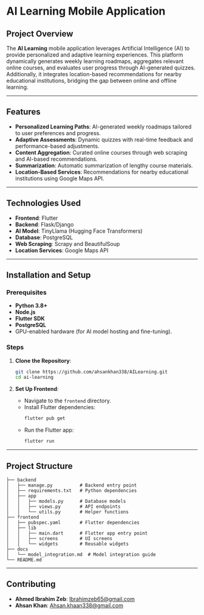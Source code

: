 # AI Learning Mobile Application

## Project Overview
The **AI Learning** mobile application leverages Artificial Intelligence (AI) to provide personalized and adaptive learning experiences. This platform dynamically generates weekly learning roadmaps, aggregates relevant online courses, and evaluates user progress through AI-generated quizzes. Additionally, it integrates location-based recommendations for nearby educational institutions, bridging the gap between online and offline learning.

---

## Features
- **Personalized Learning Paths**: AI-generated weekly roadmaps tailored to user preferences and progress.
- **Adaptive Assessments**: Dynamic quizzes with real-time feedback and performance-based adjustments.
- **Content Aggregation**: Curated online courses through web scraping and AI-based recommendations.
- **Summarization**: Automatic summarization of lengthy course materials.
- **Location-Based Services**: Recommendations for nearby educational institutions using Google Maps API.

---

## Technologies Used
- **Frontend**: Flutter
- **Backend**: Flask/Django
- **AI Model**: TinyLlama (Hugging Face Transformers)
- **Database**: PostgreSQL
- **Web Scraping**: Scrapy and BeautifulSoup
- **Location Services**: Google Maps API

---

## Installation and Setup

### Prerequisites
- **Python 3.8+**
- **Node.js**
- **Flutter SDK**
- **PostgreSQL**
- GPU-enabled hardware (for AI model hosting and fine-tuning).

### Steps
1. **Clone the Repository**:
   ```bash
   git clone https://github.com/ahsankhan338/AILearning.git
   cd ai-learning
   ```

2. **Set Up Frontend**:
   - Navigate to the `frontend` directory.
   - Install Flutter dependencies:
     ```bash
     flutter pub get
     ```
   - Run the Flutter app:
     ```bash
     flutter run
     ```
---

## Project Structure
```
├── backend
│   ├── manage.py          # Backend entry point
│   ├── requirements.txt   # Python dependencies
│   ├── app
│   │   ├── models.py      # Database models
│   │   ├── views.py       # API endpoints
│   │   └── utils.py       # Helper functions
├── frontend
│   ├── pubspec.yaml       # Flutter dependencies
│   ├── lib
│   │   ├── main.dart      # Flutter app entry point
│   │   ├── screens        # UI screens
│   │   └── widgets        # Reusable widgets
├── docs
│   └── model_integration.md  # Model integration guide
└── README.md
```

---

## Contributing
- **Ahmed Ibrahim Zeb**: Ibrahimzeb65@gmail.com
- **Ahsan Khan**: Ahsan.khaan338@gmail.com
